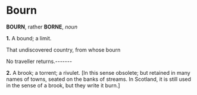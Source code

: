 # Bourn

**BOURN**, rather **BORNE**, _noun_

**1.** A bound; a limit.

That undiscovered country, from whose bourn

No traveller returns.-------

**2.** A brook; a torrent; a rivulet. \[In this sense obsolete; but retained in many names of towns, seated on the banks of streams. In Scotland, it is still used in the sense of a brook, but they write it burn.\]